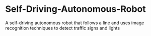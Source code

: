 # Self-Driving-Autonomous-Robot
A self-driving autonomous robot that follows a line and uses image recognition techniques to detect traffic signs and lights
